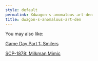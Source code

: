 ```yaml
---
style: default
permalink: Xdwagon-s-anomalous-art-den
title: dwagon-s-anomalous-art-den
---
```

You may also like:

[Game Day Part 1: Smilers](http://scp-wiki.net/game-day-1-smilers)

[SCP-1878: Milkman Mimic](http://scp-wiki.net/scp-1878)
